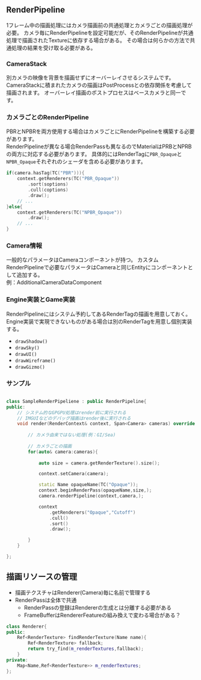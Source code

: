 ﻿RenderPipeline
---------------
1フレーム中の描画処理にはカメラ描画前の共通処理とカメラごとの描画処理が必要。
カメラ毎にRenderPipelineを設定可能だが、そのRenderPipelineが共通処理で描画されたTextureに依存する場合がある。
その場合は何らかの方法で共通処理の結果を受け取る必要がある。

### CameraStack
別カメラの映像を背景を描画せずにオーバーレイさせるシステムです。  
CameraStackに積まれたカメラの描画はPostProcessとの依存関係を考慮して描画されます。
オーバーレイ描画のポストプロセスはベースカメラと同一です。

### カメラごとのRenderPipeline
PBRとNPBRを両方使用する場合はカメラごとにRenderPipelineを構築する必要があります。  
RenderPipelineが異なる場合RenderPassも異なるのでMaterialはPRBとNPRBの両方に対応する必要があります。
具体的にはRenderTagに```PBR_Opaque```と```NPBR_Opaque```それぞれのシェーダを含める必要があります。
```c++
if(camera.hasTag(TC("PBR"))){
	context.getRenderers(TC("PBR_Opaque"))
		.sort(soptions)
		.cull(coptions)
		.draw();
	// ...
}else{
	context.getRenderers(TC("NPBR_Opaque"))
		.draw();
	// ...
}
```

### Camera情報
一般的なパラメータはCameraコンポーネントが持つ。
カスタムRenderPipelineで必要なパラメータはCameraと同じEntityにコンポーネントとして追加する。  
例：AdditionalCameraDataComponent


### Engine実装とGame実装
RenderPipelineにはシステム予約してあるRenderTagの描画を用意しておく。  
Engine実装で実現できないものがある場合は別のRenderTagを用意し個別実装する。
* ```drawShadow()```
* ```drawSky()```
* ```drawUI()```
* ```drawWireframe()```
* ```drawGizmo()```

### サンプル

```c++

class SampleRenderPipeliene : public RenderPipeline{
public:
	// システム的なGPGPU処理はrender前に実行される
	// IMGUIなどのデバッグ描画はrender後に実行される
	void render(RenderContext& context, Span<Camera> cameras) override {
		
		// カメラ由来ではない処理(例：GI/Sea)
		
		// カメラごとの描画
		for(auto& camera:cameras){
			
			auto size = camera.getRenderTexture().size();

			context.setCamera(camera);

			static Name opaqueName(TC("Opaque"));
			context.beginRenderPass(opaqueName,size,);
			camera.renderPipeline(context,camera,);

			context
				.getRenderers("Opaque","Cutoff")
				.cull()
				.sort()
				.draw();

		}
	}

};
```

## 描画リソースの管理
* 描画テクスチャはRenderer(Camera)毎に名前で管理する
* RenderPassは全体で共通
	* RenderPassの登録はRendererの生成とは分離する必要がある
	* FrameBufferはRendererFeatureの組み換えで変わる場合がある？
```c++
class Renderer{
public:
	Ref<RenderTexture> findRenderTexture(Name name){
		Ref<RenderTexture> fallback;
		return try_find(m_renderTextures,fallback);
	}
private:
	Map<Name,Ref<RenderTexture>> m_renderTextures;
};
```